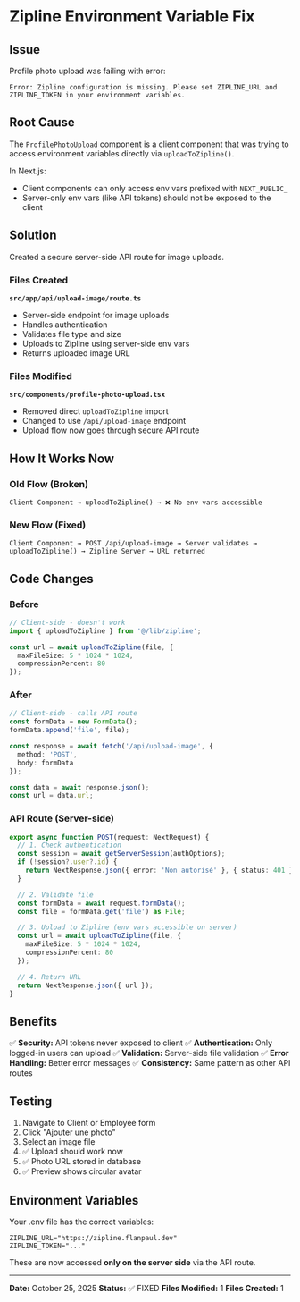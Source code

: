 # Zipline Environment Variable Fix

## Issue

Profile photo upload was failing with error:
```
Error: Zipline configuration is missing. Please set ZIPLINE_URL and ZIPLINE_TOKEN in your environment variables.
```

## Root Cause

The `ProfilePhotoUpload` component is a client component that was trying to access environment variables directly via `uploadToZipline()`.

In Next.js:
- Client components can only access env vars prefixed with `NEXT_PUBLIC_`
- Server-only env vars (like API tokens) should not be exposed to the client

## Solution

Created a secure server-side API route for image uploads.

### Files Created

**`src/app/api/upload-image/route.ts`**
- Server-side endpoint for image uploads
- Handles authentication
- Validates file type and size
- Uploads to Zipline using server-side env vars
- Returns uploaded image URL

### Files Modified

**`src/components/profile-photo-upload.tsx`**
- Removed direct `uploadToZipline` import
- Changed to use `/api/upload-image` endpoint
- Upload flow now goes through secure API route

## How It Works Now

### Old Flow (Broken)
```
Client Component → uploadToZipline() → ❌ No env vars accessible
```

### New Flow (Fixed)
```
Client Component → POST /api/upload-image → Server validates → uploadToZipline() → Zipline Server → URL returned
```

## Code Changes

### Before
```typescript
// Client-side - doesn't work
import { uploadToZipline } from '@/lib/zipline';

const url = await uploadToZipline(file, {
  maxFileSize: 5 * 1024 * 1024,
  compressionPercent: 80
});
```

### After
```typescript
// Client-side - calls API route
const formData = new FormData();
formData.append('file', file);

const response = await fetch('/api/upload-image', {
  method: 'POST',
  body: formData
});

const data = await response.json();
const url = data.url;
```

### API Route (Server-side)
```typescript
export async function POST(request: NextRequest) {
  // 1. Check authentication
  const session = await getServerSession(authOptions);
  if (!session?.user?.id) {
    return NextResponse.json({ error: 'Non autorisé' }, { status: 401 });
  }

  // 2. Validate file
  const formData = await request.formData();
  const file = formData.get('file') as File;

  // 3. Upload to Zipline (env vars accessible on server)
  const url = await uploadToZipline(file, {
    maxFileSize: 5 * 1024 * 1024,
    compressionPercent: 80
  });

  // 4. Return URL
  return NextResponse.json({ url });
}
```

## Benefits

✅ **Security:** API tokens never exposed to client
✅ **Authentication:** Only logged-in users can upload
✅ **Validation:** Server-side file validation
✅ **Error Handling:** Better error messages
✅ **Consistency:** Same pattern as other API routes

## Testing

1. Navigate to Client or Employee form
2. Click "Ajouter une photo"
3. Select an image file
4. ✅ Upload should work now
5. ✅ Photo URL stored in database
6. ✅ Preview shows circular avatar

## Environment Variables

Your .env file has the correct variables:
```env
ZIPLINE_URL="https://zipline.flanpaul.dev"
ZIPLINE_TOKEN="..."
```

These are now accessed **only on the server side** via the API route.

---

**Date:** October 25, 2025
**Status:** ✅ FIXED
**Files Modified:** 1
**Files Created:** 1
